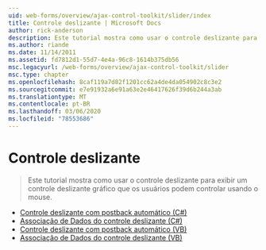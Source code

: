 ```yaml
---
uid: web-forms/overview/ajax-control-toolkit/slider/index
title: Controle deslizante | Microsoft Docs
author: rick-anderson
description: Este tutorial mostra como usar o controle deslizante para exibir um controle deslizante gráfico que os usuários podem controlar usando o mouse.
ms.author: riande
ms.date: 11/14/2011
ms.assetid: fd7812d1-55d7-4e4a-96c8-1614b375db56
msc.legacyurl: /web-forms/overview/ajax-control-toolkit/slider
msc.type: chapter
ms.openlocfilehash: 8caf119a7d82f1201cc62a4de4da054902c8c3e2
ms.sourcegitcommit: e7e91932a6e91a63e2e46417626f39d6b244a3ab
ms.translationtype: MT
ms.contentlocale: pt-BR
ms.lasthandoff: 03/06/2020
ms.locfileid: "78553686"
---
```

# <a name="slider"></a>Controle deslizante

> Este tutorial mostra como usar o controle deslizante para exibir um controle deslizante gráfico que os usuários podem controlar usando o mouse.

- [Controle deslizante com postback automático (C#)](using-the-slider-control-with-auto-postback-cs.md)
- [Associação de Dados do controle deslizante (C#)](databinding-the-slider-control-cs.md)
- [Controle deslizante com postback automático (VB)](using-the-slider-control-with-auto-postback-vb.md)
- [Associação de Dados do controle deslizante (VB)](databinding-the-slider-control-vb.md)
